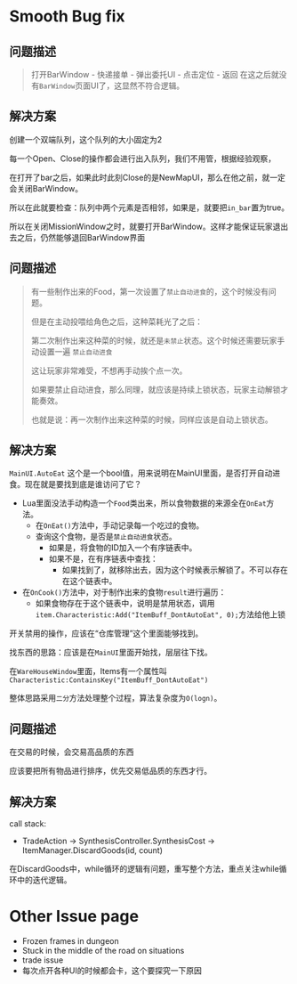 # Smooth Bug fix

## 问题描述
> 打开BarWindow - 快递接单 - 弹出委托UI - 点击定位 - 返回  在这之后就没有`BarWindow`页面UI了，这显然不符合逻辑。

## 解决方案
创建一个双端队列，这个队列的大小固定为2

每一个Open、Close的操作都会进行出入队列，我们不用管，根据经验观察，

在打开了bar之后，如果此时此刻Close的是NewMapUI，那么在他之前，就一定会关闭BarWindow。

所以在此就要检查：队列中两个元素是否相邻，如果是，就要把`in_bar`置为true。

所以在关闭MissionWindow之时，就要打开BarWindow。这样才能保证玩家退出去之后，仍然能够退回BarWindow界面

## 问题描述

> 有一些制作出来的Food，第一次设置了`禁止自动进食`的，这个时候没有问题。
>
> 但是在主动投喂给角色之后，这种菜耗光了之后：
>
> 第二次制作出来这种菜的时候，就还是`未禁止`状态。这个时候还需要玩家手动设置一遍 `禁止自动进食`
>
> 这让玩家非常难受，不想再手动挨个点一次。
>
> 如果要禁止自动进食，那么同理，就应该是持续上锁状态，玩家主动解锁才能奏效。
>
> 也就是说：再一次制作出来这种菜的时候，同样应该是自动上锁状态。

## 解决方案

`MainUI.AutoEat`  这个是一个bool值，用来说明在MainUI里面，是否打开自动进食。现在就是要找到底是谁访问了它？

+ Lua里面没法手动构造一个`Food`类出来，所以食物数据的来源全在`OnEat`方法。
  + 在`OnEat()`方法中，手动记录每一个吃过的食物。
  + 查询这个食物，是否是`禁止自动进食`状态。
    + 如果是，将食物的ID加入一个有序链表中。
    + 如果不是，在有序链表中查找：
      + 如果找到了，就移除出去，因为这个时候表示解锁了。不可以存在在这个链表中。
+ 在`OnCook()`方法中，对于制作出来的食物`result`进行遍历：
  + 如果食物存在于这个链表中，说明是禁用状态，调用`item.Characteristic:Add("ItemBuff_DontAutoEat", 0);`方法给他上锁



开关禁用的操作，应该在“仓库管理”这个里面能够找到。

找东西的思路：应该是在`MainUI`里面开始找，层层往下找。

在`WareHouseWindow`里面，Items有一个属性叫`Characteristic:ContainsKey("ItemBuff_DontAutoEat")`



整体思路采用`二分`方法处理整个过程，算法复杂度为`O(logn)`。

## 问题描述
在交易的时候，会交易高品质的东西

应该要把所有物品进行排序，优先交易低品质的东西才行。

## 解决方案
call stack:
+ TradeAction -> SynthesisController.SynthesisCost -> ItemManager.DiscardGoods(id, count)

在DiscardGoods中，while循环的逻辑有问题，重写整个方法，重点关注while循环中的迭代逻辑。

# Other Issue page

+ Frozen frames in dungeon
+ Stuck in the middle of the road on situations
+ trade issue
+ 每次点开各种UI的时候都会卡，这个要探究一下原因







